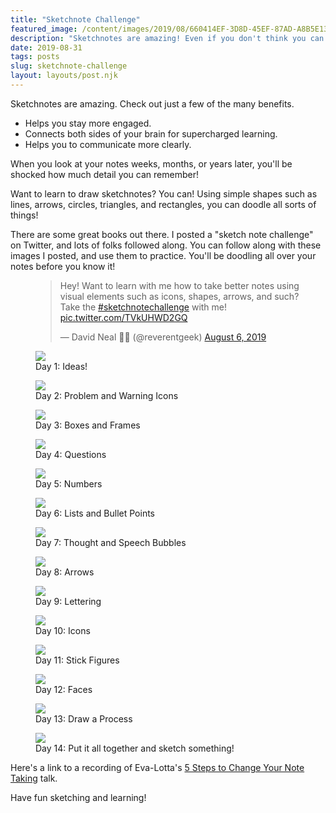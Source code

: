 ```yaml
---
title: "Sketchnote Challenge"
featured_image: /content/images/2019/08/660414EF-3D8D-45EF-87AD-A8B5E13E67DA.png
description: "Sketchnotes are amazing! Even if you don't think you can draw, I promise you can learn. And, there are so many benefits! Here are a bunch of drawing guides to help you get started!"
date: 2019-08-31
tags: posts
slug: sketchnote-challenge
layout: layouts/post.njk
---
```


Sketchnotes are amazing. Check out just a few of the many benefits.

* Helps you stay more engaged.
* Connects both sides of your brain for supercharged learning.
* Helps you to communicate more clearly.

When you look at your notes weeks, months, or years later, you'll be shocked how much detail you can remember!

Want to learn to draw sketchnotes? You can! Using simple shapes such as lines, arrows, circles, triangles, and rectangles, you can doodle all sorts of things!

There are some great books out there. I posted a "sketch note challenge" on Twitter, and lots of folks followed along. You can follow along with these images I posted, and use them to practice. You'll be doodling all over your notes before you know it!

<figure class="kg-card kg-embed-card"><blockquote class="twitter-tweet"><p lang="en" dir="ltr">Hey!  Want to learn with me how to take better notes using visual elements such as icons, shapes, arrows, and such? Take the <a href="https://twitter.com/hashtag/sketchnotechallenge?src=hash&amp;ref_src=twsrc%5Etfw">#sketchnotechallenge</a> with me! <a href="https://t.co/TVkUHWD2GQ">pic.twitter.com/TVkUHWD2GQ</a></p>&mdash; David Neal 🥓🥑 (@reverentgeek) <a href="https://twitter.com/reverentgeek/status/1158735672590721024?ref_src=twsrc%5Etfw">August 6, 2019</a></blockquote>
<script async src="https://platform.twitter.com/widgets.js" charset="utf-8"></script>

</figure><figure class="kg-card kg-image-card kg-card-hascaption"><img src="/content/images/2019/08/sketchnote-challenge-day-01-ideas-1.png" class="kg-image"><figcaption>Day 1: Ideas!</figcaption></figure><figure class="kg-card kg-image-card kg-card-hascaption"><img src="/content/images/2019/08/sketchnote-challenge-day-02-problems.png" class="kg-image"><figcaption>Day 2: Problem and Warning Icons</figcaption></figure><figure class="kg-card kg-image-card kg-card-hascaption"><img src="/content/images/2019/08/sketchnote-challenge-day-03-boxes.png" class="kg-image"><figcaption>Day 3: Boxes and Frames</figcaption></figure><figure class="kg-card kg-image-card kg-card-hascaption"><img src="/content/images/2019/08/sketchnote-challenge-day-04-questions.png" class="kg-image"><figcaption>Day 4: Questions</figcaption></figure><figure class="kg-card kg-image-card kg-card-hascaption"><img src="/content/images/2019/08/sketchnote-challenge-day-05-numbers.png" class="kg-image"><figcaption>Day 5: Numbers</figcaption></figure><figure class="kg-card kg-image-card kg-card-hascaption"><img src="/content/images/2019/08/sketchnote-challenge-day-06-lists-bullet-points.png" class="kg-image"><figcaption>Day 6: Lists and Bullet Points</figcaption></figure><figure class="kg-card kg-image-card kg-card-hascaption"><img src="/content/images/2019/08/sketchnote-challenge-day-07-speech-thought-bubbles.png" class="kg-image"><figcaption>Day 7: Thought and Speech Bubbles</figcaption></figure><figure class="kg-card kg-image-card kg-card-hascaption"><img src="/content/images/2019/08/sketchnote-challenge-day-08-arrows.png" class="kg-image"><figcaption>Day 8: Arrows</figcaption></figure><figure class="kg-card kg-image-card kg-card-hascaption"><img src="/content/images/2019/08/sketchnote-challenge-day-09-lettering.png" class="kg-image"><figcaption>Day 9: Lettering</figcaption></figure><figure class="kg-card kg-image-card kg-card-hascaption"><img src="/content/images/2019/08/sketchnote-challenge-day-10-icons.png" class="kg-image"><figcaption>Day 10: Icons</figcaption></figure><figure class="kg-card kg-image-card kg-card-hascaption"><img src="/content/images/2019/08/sketchnote-challenge-day-11-stick-figures.png" class="kg-image"><figcaption>Day 11: Stick Figures</figcaption></figure><figure class="kg-card kg-image-card kg-card-hascaption"><img src="/content/images/2019/08/sketchnote-challenge-day-12-faces.png" class="kg-image"><figcaption>Day 12: Faces</figcaption></figure><figure class="kg-card kg-image-card kg-card-hascaption"><img src="/content/images/2019/08/sketchnote-challenge-day-13-process.png" class="kg-image"><figcaption>Day 13: Draw a Process</figcaption></figure><figure class="kg-card kg-image-card kg-card-hascaption"><img src="/content/images/2019/08/sketchnote-challenge-day-14-sketchnote-something.png" class="kg-image"><figcaption>Day 14: Put it all together and sketch something!</figcaption></figure>

Here's a link to a recording of Eva-Lotta's [5 Steps to Change Your Note Taking](https://vimeo.com/181110884) talk.

Have fun sketching and learning!
